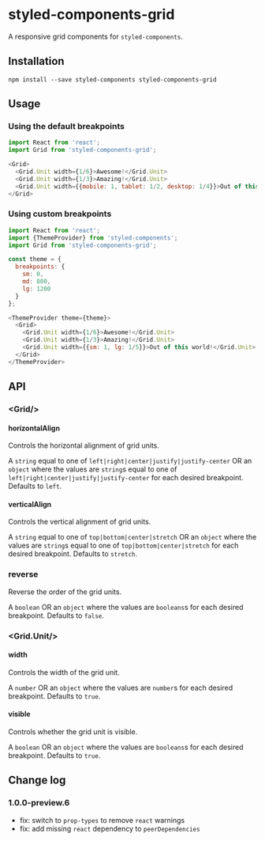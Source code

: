 # styled-components-grid

A responsive grid components for `styled-components`.

## Installation

    npm install --save styled-components styled-components-grid
    
## Usage

### Using the default breakpoints

```js
import React from 'react';
import Grid from 'styled-components-grid';

<Grid>
  <Grid.Unit width={1/6}>Awesome!</Grid.Unit>
  <Grid.Unit width={1/3}>Amazing!</Grid.Unit>
  <Grid.Unit width={{mobile: 1, tablet: 1/2, desktop: 1/4}}>Out of this world!</Grid.Unit>
</Grid>

```

### Using custom breakpoints

```js
import React from 'react';
import {ThemeProvider} from 'styled-components';
import Grid from 'styled-components-grid';

const theme = {
  breakpoints: {
    sm: 0,
    md: 800,
    lg: 1200
  }
};

<ThemeProvider theme={theme}>
  <Grid>
    <Grid.Unit width={1/6}>Awesome!</Grid.Unit>
    <Grid.Unit width={1/3}>Amazing!</Grid.Unit>
    <Grid.Unit width={{sm: 1, lg: 1/5}}>Out of this world!</Grid.Unit>
  </Grid>
</ThemeProvider>

```

## API

### &lt;Grid/&gt;

#### horizontalAlign

Controls the horizontal alignment of grid units.

A `string` equal to one of `left|right|center|justify|justify-center` OR an `object` where the values are `string`s equal to one of `left|right|center|justify|justify-center` for each desired breakpoint. Defaults to `left`.

#### verticalAlign

Controls the vertical alignment of grid units.

A `string` equal to one of `top|bottom|center|stretch` OR an `object` where the values are `string`s equal to one of `top|bottom|center|stretch` for each desired breakpoint. Defaults to `stretch`.

### reverse

Reverse the order of the grid units.

A `boolean` OR an `object` where the values are `booleans`s for each desired breakpoint. Defaults to `false`.

### &lt;Grid.Unit/&gt;

#### width

Controls the width of the grid unit.

A `number` OR an `object` where the values are `number`s for each desired breakpoint. Defaults to `true`.

#### visible

Controls whether the grid unit is visible.

A `boolean` OR an `object` where the values are `booleans`s for each desired breakpoint. Defaults to `true`.

## Change log

### 1.0.0-preview.6

- fix: switch to `prop-types` to remove `react` warnings
- fix: add missing `react` dependency to `peerDependencies` 
